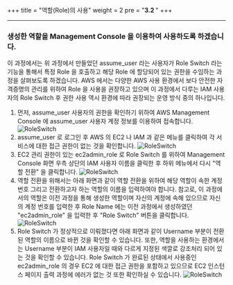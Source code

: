 +++
title = "역할(Role)의 사용"
weight = 2
pre = "<b>3.2 </b>"
+++

* * *
### 생성한 역할을 Management Console 을 이용하여 사용하도록 하겠습니다.  

이 과정에서는 위 과정에서 만들었던 assume_user 라는 사용자가 Role Switch 라는 기능을 통해서 특정 Role 을 호출하고 해당 Role 에 할당되어 있는 권한을 수임하는 과정을 살펴보도록 하겠습니다.
AWS 에서는 다양한 AWS 사용 환경에서 보다 안전한 자격증명의 관리를 위하여 Role 을 사용을 권장하고 있으며 이 과정에서 다루는 IAM 사용자의 Role Switch 후 권한 사용 역시 환경에 따라 권장되는 운영 방식 중의 하나입니다.
            

1. 먼저, assume_user 사용자의 권한을 확인하기 위하여 AWS Management Console 에 assume_user 사용자 계정 정보를 이용하여 접속합니다.
![RoleSwitch](/images/console_access_assume_user.png)
2. assume_user 로 로그인 후 AWS 의 EC2 나 IAM 과 같은 메뉴를 클릭하여 각 서비스에 대한 접근 권한이 없는 것을 확인합니다.
![RoleSwitch](/images/roleswitch1.png)
3. EC2 관리 권한이 있는 ec2admin_role 로 Role Switch 를 위하여 Management Console 화면 우측 상단의 IAM 사용자 이름을 클릭한 후 하위 메뉴에서 다시 "역할 전환" 을 클릭합니다.
![RoleSwitch](/images/roleswitch2.png)
4. 역할 전환을 위해서는 아래 화면과 같이 역할 전환을 위하여 해당 역할이 속한 계정 번호 그리고 전환하고자 하는 역할의 이름을 입력하여야 합니다. 참고로, 이 과정에서의 역할은 이전 과정을 통해 생성한 역할이며 자신의 계정에 속해 있으므로 자신의 계정 번호를 입력한 후 Role Name 에는 이전 과정에서 생성하였던 "ec2admin_role" 을 입력한 후 "Role Switch" 버튼을 클릭합니다.
![RoleSwitch](/images/roleswitch3.png)
5. Role Switch 가 정상적으로 이뤄졌다면 아래 화면과 같이 Username 부분이 전환된 역할의 이름으로 바뀐 것을 확인할 수 있습니다. 또한, 역할을 사용하는 환경에서는 Username 부분이 IAM 사용자일 때와 다르게 지정된 색깔로 강조처리 되어 있는 것을 확인할 수 있습니다. Role Switch 가 완료된 상태에서 사용중인 ec2admin_role 의 경우 EC2 에 대한 접근 권한을 포함하고 있으므로 EC2 인스턴스 페이지 출력 과정에 에러가 없는 것 또한 확인하실 수 있습니다.
![RoleSwitch](/images/roleswitch4.png)
